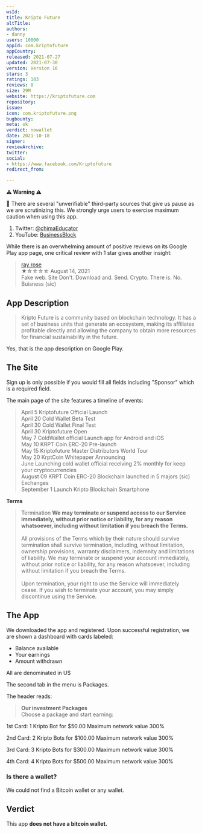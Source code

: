```yaml
---
wsId: 
title: Kripto Future
altTitle: 
authors:
- danny
users: 10000
appId: com.kriptofuture
appCountry: 
released: 2021-07-27
updated: 2021-07-30
version: Version 16
stars: 3
ratings: 183
reviews: 8
size: 29M
website: https://kriptofuture.com
repository: 
issue: 
icon: com.kriptofuture.png
bugbounty: 
meta: ok
verdict: nowallet
date: 2021-10-18
signer: 
reviewArchive: 
twitter: 
social:
- https://www.facebook.com/Kriptofuture
redirect_from: 

---
```


**⚠️ Warning ⚠️** 

🚩 There are several "unverifiable" third-party sources that give us pause as we are scrutinizing this. We strongly urge users to exercise maximum caution when using this app. 

1. Twitter: [@chimaEducator](https://twitter.com/ChimaEducator/status/1446950119853674499)
2. YouTube: [BusinessBlock](https://www.youtube.com/watch?v=cXRslpByhIA)

While there is an overwhelming amount of positive reviews on its Google Play app page, one critical review with 1 star gives another insight:

> [ray rose](https://play.google.com/store/apps/details?id=com.kriptofuture&reviewId=gp%3AAOqpTOHIbl-Z8KQmF-L9lj7bhGN53UjOk8dTaMg_FFmFctTIJFX_l8puu39f2ZtsCr3QPwFJlVZ9JMez7c0Y9Q)<br>
  ★☆☆☆☆ August 14, 2021 <br>
       Fake web. Site Don't. Download and. Send. Crypto. There is. No. Buisness (sic)

## App Description

> Kripto Future is a community based on blockchain technology. It has a set of business units that generate an ecosystem, making its affiliates profitable directly and allowing the company to obtain more resources for financial sustainability in the future.

Yes, that is the app description on Google Play.

## The Site

Sign up is only possible if you would fill all fields including "Sponsor" which is a required field. 

The main page of the site features a timeline of events: 

> April 5 Kriptofuture Official Launch<br>
April 20 Cold Wallet Beta Test<br>
April 30 Cold Wallet Final Test<br>
April 30 Kriptofuture Open<br>
May 7 ColdWallet official Launch app for Android and iOS<br>
May 10 KRPT Coin ERC-20 Pre-launch<br>
May 15 Kriptofuture Master Distributors World Tour<br>
May 20 KrptCoin Whitepaper Announcing<br>
June Launching cold wallet official receiving 2% monthly for keep your cryptocurrencies<br>
August 09 KRPT Coin ERC-20 Blockchain launched in 5 majors (sic) Exchanges<br>
September 1 Launch Kripto Blockchain Smartphone

**Terms**

> Termination
**We may terminate or suspend access to our Service immediately, without
prior notice or liability, for any reason whatsoever, including without limitation if you breach the Terms.**<br><br>
All provisions of the Terms which by their nature should survive termination
shall survive termination, including, without limitation, ownership provisions, warranty disclaimers, indemnity and limitations of liability.
We may terminate or suspend your account immediately, without prior notice
or liability, for any reason whatsoever, including without limitation if you
breach the Terms.<br><br>
Upon termination, your right to use the Service will immediately cease. If you
wish to terminate your account, you may simply discontinue using the Service.

## The App

We downloaded the app and registered. Upon successful registration, we are shown a dashboard with cards labeled: 

- Balance available 
- Your earnings
- Amount withdrawn

All are denominated in U$

The second tab in the menu is Packages. 

The header reads: 

> **Our investment Packages**<br>
Choose a package and start earning:

1st Card: 1 Kripto Bot for $50.00
Maximum network value 300%

2nd Card: 2 Kripto Bots for $100.00
Maximum network value 300%

3rd Card: 3 Kripto Bots for $300.00
Maximum network value 300%

4th Card: 4 Kripto Bots for $500.00
Maximum network value 300%

### Is there a wallet?

We could not find a Bitcoin wallet or any wallet.

## Verdict

This app **does not have a bitcoin wallet.**

